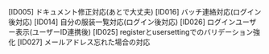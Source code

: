 [ID005] ドキュメント修正対応(あとで大丈夫)
[ID016] バッチ連絡対応(ログイン後対応)
[ID014] 自分の服装一覧対応(ログイン後対応)
[ID026] ログインユーザー表示(ユーザーID連携後) 
[ID025] registerとusersettingでのバリデーション強化
[ID027] メールアドレス忘れた場合の対応
